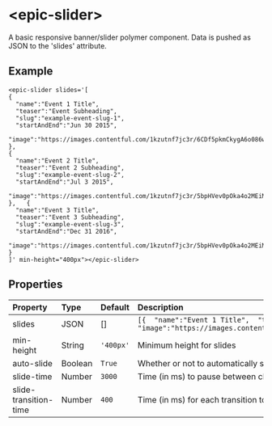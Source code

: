 # \<epic-slider\>

A basic responsive banner/slider polymer component. Data is pushed as JSON to the 'slides' attribute.

## Example

```
<epic-slider slides='[
{
  "name":"Event 1 Title",
  "teaser":"Event Subheading",
  "slug":"example-event-slug-1",
  "startAndEnd":"Jun 30 2015",
  "image":"https://images.contentful.com/1kzutnf7jc3r/6CDf5pkmCkygA6o086w6oE/a677c05dd7885ac9eae599a4ca664d14/hiking.jpg"
},
{
  "name":"Event 2 Title",
  "teaser":"Event 2 Subheading",
  "slug":"example-event-slug-2",
  "startAndEnd":"Jul 3 2015",
  "image":"https://images.contentful.com/1kzutnf7jc3r/5bpHVev0pOka4o2MEiMSWw/185ada80eb8228e016cd62fae7f1e695/cycle.jpg"
},   {
  "name":"Event 3 Title",
  "teaser":"Event 3 Subheading",
  "slug":"example-event-slug-3",
  "startAndEnd":"Dec 31 2016",
  "image":"https://images.contentful.com/1kzutnf7jc3r/5bpHVev0pOka4o2MEiMSWw/185ada80eb8228e016cd62fae7f1e695/cycle.jpg"
}
]' min-height="400px"></epic-slider>
```

## Properties

| Property   	  | Type  	| Default  	 | Description  	 |
| :---	          | :---	    | :---	       | :---	             |
| slides   	    | JSON  	| []  	| `[{  "name":"Event 1 Title",  "teaser":"Event Subheading",  "slug":"example-event-slug-1",  "startAndEnd":"Jun 30 2015",  "image":"https://images.contentful.com/1kzutnf7jc3r/6CDf5pkmCkygA6o086w6oE/a677c05dd7885ac9eae599a4ca664d14/hiking.jpg"}]`  	|
| min-height  	| String  	| `'400px'`  	| Minimum height for slides  	|
| auto-slide  	  | Boolean  	| `True`  	| Whether or not to automatically slide between slides  	|
| slide-time  	  | Number  	| `3000`  	| Time (in ms) to pause between changing slides  	|
| slide-transition-time  	| Number  	| `400`  	| Time (in ms) for each transition to take  	|
